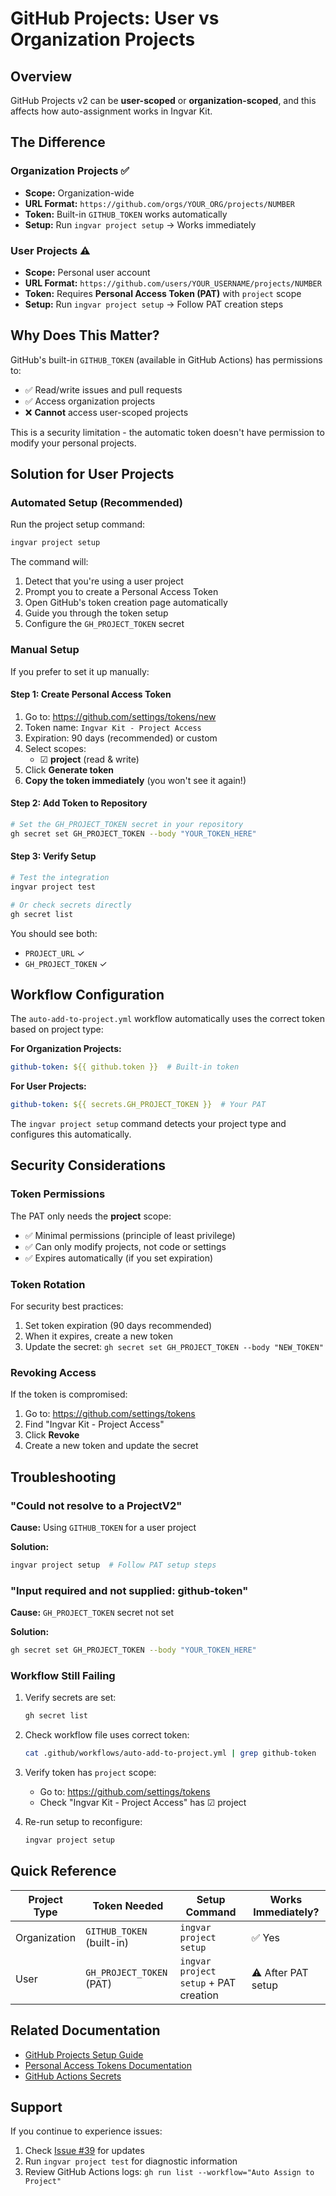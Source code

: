 # GitHub Projects: User vs Organization Projects

## Overview

GitHub Projects v2 can be **user-scoped** or **organization-scoped**, and this affects how auto-assignment works in Ingvar Kit.

## The Difference

### Organization Projects ✅
- **Scope:** Organization-wide
- **URL Format:** `https://github.com/orgs/YOUR_ORG/projects/NUMBER`
- **Token:** Built-in `GITHUB_TOKEN` works automatically
- **Setup:** Run `ingvar project setup` → Works immediately

### User Projects ⚠️
- **Scope:** Personal user account
- **URL Format:** `https://github.com/users/YOUR_USERNAME/projects/NUMBER`
- **Token:** Requires **Personal Access Token (PAT)** with `project` scope
- **Setup:** Run `ingvar project setup` → Follow PAT creation steps

## Why Does This Matter?

GitHub's built-in `GITHUB_TOKEN` (available in GitHub Actions) has permissions to:
- ✅ Read/write issues and pull requests
- ✅ Access organization projects
- ❌ **Cannot** access user-scoped projects

This is a security limitation - the automatic token doesn't have permission to modify your personal projects.

## Solution for User Projects

### Automated Setup (Recommended)

Run the project setup command:

```bash
ingvar project setup
```

The command will:
1. Detect that you're using a user project
2. Prompt you to create a Personal Access Token
3. Open GitHub's token creation page automatically
4. Guide you through the token setup
5. Configure the `GH_PROJECT_TOKEN` secret

### Manual Setup

If you prefer to set it up manually:

#### Step 1: Create Personal Access Token

1. Go to: https://github.com/settings/tokens/new
2. Token name: `Ingvar Kit - Project Access`
3. Expiration: 90 days (recommended) or custom
4. Select scopes:
   - ☑ **project** (read & write)
5. Click **Generate token**
6. **Copy the token immediately** (you won't see it again!)

#### Step 2: Add Token to Repository

```bash
# Set the GH_PROJECT_TOKEN secret in your repository
gh secret set GH_PROJECT_TOKEN --body "YOUR_TOKEN_HERE"
```

#### Step 3: Verify Setup

```bash
# Test the integration
ingvar project test

# Or check secrets directly
gh secret list
```

You should see both:
- `PROJECT_URL` ✓
- `GH_PROJECT_TOKEN` ✓

## Workflow Configuration

The `auto-add-to-project.yml` workflow automatically uses the correct token based on project type:

**For Organization Projects:**
```yaml
github-token: ${{ github.token }}  # Built-in token
```

**For User Projects:**
```yaml
github-token: ${{ secrets.GH_PROJECT_TOKEN }}  # Your PAT
```

The `ingvar project setup` command detects your project type and configures this automatically.

## Security Considerations

### Token Permissions

The PAT only needs the **project** scope:
- ✅ Minimal permissions (principle of least privilege)
- ✅ Can only modify projects, not code or settings
- ✅ Expires automatically (if you set expiration)

### Token Rotation

For security best practices:
1. Set token expiration (90 days recommended)
2. When it expires, create a new token
3. Update the secret: `gh secret set GH_PROJECT_TOKEN --body "NEW_TOKEN"`

### Revoking Access

If the token is compromised:
1. Go to: https://github.com/settings/tokens
2. Find "Ingvar Kit - Project Access"
3. Click **Revoke**
4. Create a new token and update the secret

## Troubleshooting

### "Could not resolve to a ProjectV2"

**Cause:** Using `GITHUB_TOKEN` for a user project

**Solution:** 
```bash
ingvar project setup  # Follow PAT setup steps
```

### "Input required and not supplied: github-token"

**Cause:** `GH_PROJECT_TOKEN` secret not set

**Solution:**
```bash
gh secret set GH_PROJECT_TOKEN --body "YOUR_TOKEN_HERE"
```

### Workflow Still Failing

1. Verify secrets are set:
   ```bash
   gh secret list
   ```

2. Check workflow file uses correct token:
   ```bash
   cat .github/workflows/auto-add-to-project.yml | grep github-token
   ```

3. Verify token has `project` scope:
   - Go to: https://github.com/settings/tokens
   - Check "Ingvar Kit - Project Access" has ☑ project

4. Re-run setup to reconfigure:
   ```bash
   ingvar project setup
   ```

## Quick Reference

| Project Type | Token Needed | Setup Command | Works Immediately? |
|--------------|--------------|---------------|-------------------|
| Organization | `GITHUB_TOKEN` (built-in) | `ingvar project setup` | ✅ Yes |
| User | `GH_PROJECT_TOKEN` (PAT) | `ingvar project setup` + PAT creation | ⚠️ After PAT setup |

## Related Documentation

- [GitHub Projects Setup Guide](./GITHUB_PROJECTS_SETUP.md)
- [Personal Access Tokens Documentation](https://docs.github.com/en/authentication/keeping-your-account-and-data-secure/creating-a-personal-access-token)
- [GitHub Actions Secrets](https://docs.github.com/en/actions/security-guides/encrypted-secrets)

## Support

If you continue to experience issues:
1. Check [Issue #39](https://github.com/leopagotto/ingvar-kit/issues/39) for updates
2. Run `ingvar project test` for diagnostic information
3. Review GitHub Actions logs: `gh run list --workflow="Auto Assign to Project"`

